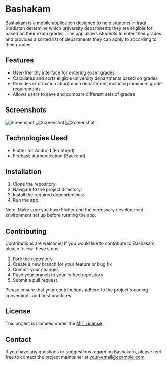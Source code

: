 # Bashakam

Bashakam is a mobile application designed to help students in Iraqi Kurdistan determine which university departments they are eligible for based on their exam grades. The app allows students to enter their grades and provides a sorted list of departments they can apply to according to their grades.

## Features

- User-friendly interface for entering exam grades
- Calculates and sorts eligible university departments based on grades
- Provides information about each department, including minimum grade requirements
- Allows users to save and compare different sets of grades

## Screenshots
![Screenshot](https://github.com/akar-jaza/bashakam/assets/64991287/f934a975-778c-4d73-9fc7-feda11cec681)
![Screenshot](https://github.com/akar-jaza/bashakam/assets/64991287/42acaba6-b80b-444a-ba5b-c8001ea938bb)
![Screenshot](https://github.com/akar-jaza/bashakam/assets/64991287/50058993-8459-43e6-9020-4d6c05e50428)


## Technologies Used

- Flutter for Android (Frontend)
- Firebase Authentication (Backend)

## Installation
1. Clone the repository:
2. Navigate to the project directory:
3. Install the required dependencies:
4. Run the app:


Note: Make sure you have Flutter and the necessary development environment set up before running the app.

## Contributing

Contributions are welcome! If you would like to contribute to Bashakam, please follow these steps:

1. Fork the repository
2. Create a new branch for your feature or bug fix
3. Commit your changes
4. Push your branch to your forked repository
5. Submit a pull request

Please ensure that your contributions adhere to the project's coding conventions and best practices.

## License

This project is licensed under the [MIT License](LICENSE).

## Contact

If you have any questions or suggestions regarding Bashakam, please feel free to contact the project maintainer at [your-email@example.com](akar.jaa1212@gmail.com).




